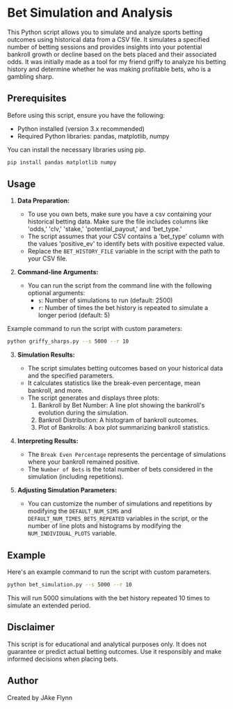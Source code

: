 # Bet Simulation and Analysis

This Python script allows you to simulate and analyze sports betting outcomes using historical data from a CSV file. It simulates a specified number of betting sessions and provides insights into your potential bankroll growth or decline based on the bets placed and their associated odds. It was initially made as a tool for my friend griffy to analyze his betting history and determine whether he was making profitable bets, who is a gambling sharp.

## Prerequisites

Before using this script, ensure you have the following:

- Python installed (version 3.x recommended)
- Required Python libraries: pandas, matplotlib, numpy

You can install the necessary libraries using pip.

```bash
pip install pandas matplotlib numpy
```

## Usage

1. **Data Preparation:**

   - To use you own bets, make sure you have a csv containing your historical betting data. Make sure the file includes columns like 'odds,' 'clv,' 'stake,' 'potential_payout,' and 'bet_type.'
   - The script assumes that your CSV contains a 'bet_type' column with the values 'positive_ev' to identify bets with positive expected value.
   - Replace the `BET_HISTORY_FILE` variable in the script with the path to your CSV file.

2. **Command-line Arguments:**

   - You can run the script from the command line with the following optional arguments:
     - `s`: Number of simulations to run (default: 2500)
     - `r`: Number of times the bet history is repeated to simulate a longer period (default: 5)

Example command to run the script with custom parameters:

```bash
python griffy_sharps.py --s 5000 --r 10
```

3. **Simulation Results:**

   - The script simulates betting outcomes based on your historical data and the specified parameters.
   - It calculates statistics like the break-even percentage, mean bankroll, and more.
   - The script generates and displays three plots:
     1. Bankroll by Bet Number: A line plot showing the bankroll's evolution during the simulation.
     2. Bankroll Distribution: A histogram of bankroll outcomes.
     3. Plot of Bankrolls: A box plot summarizing bankroll statistics.

4. **Interpreting Results:**

   - The `Break Even Percentage` represents the percentage of simulations where your bankroll remained positive.
   - The `Number of Bets` is the total number of bets considered in the simulation (including repetitions).

5. **Adjusting Simulation Parameters:**
   - You can customize the number of simulations and repetitions by modifying the `DEFAULT_NUM_SIMS` and `DEFAULT_NUM_TIMES_BETS_REPEATED` variables in the script, or the number of line plots and histograms by modifying the `NUM_INDIVIDUAL_PLOTS` variable.

## Example

Here's an example command to run the script with custom parameters.

```bash
python bet_simulation.py --s 5000 --r 10
```

This will run 5000 simulations with the bet history repeated 10 times to simulate an extended period.

## Disclaimer

This script is for educational and analytical purposes only. It does not guarantee or predict actual betting outcomes. Use it responsibly and make informed decisions when placing bets.

## Author

Created by JAke Flynn
